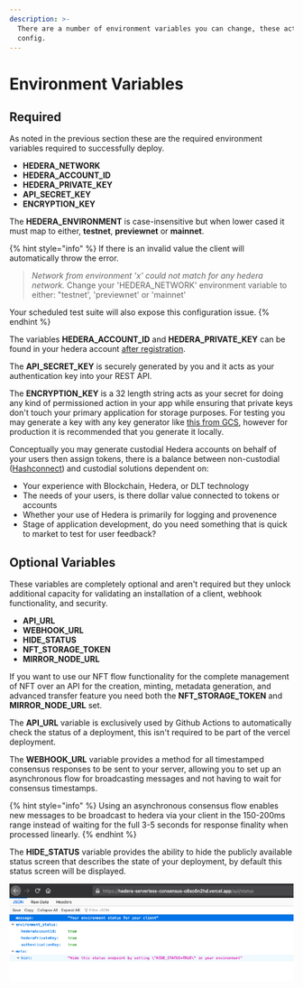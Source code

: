 ```yaml
---
description: >-
  There are a number of environment variables you can change, these act as your
  config.
---
```


# Environment Variables

## Required&#x20;

As noted in the previous section these are the required environment variables required to successfully deploy.

* **HEDERA\_NETWORK**
* **HEDERA\_ACCOUNT\_ID**
* **HEDERA\_PRIVATE\_KEY**
* **API\_SECRET\_KEY**
* **ENCRYPTION\_KEY**

The **HEDERA\_ENVIRONMENT** is case-insensitive but when lower cased it must map to either, **testnet**, **previewnet** or **mainnet**.

{% hint style="info" %}
If there is an invalid value the client will automatically throw the error.

> _Network from environment 'x' could not match for any hedera network._ Change your 'HEDERA\_NETWORK' environment variable to either: "testnet', 'previewnet' or 'mainnet'

Your scheduled test suite will also expose this configuration issue.
{% endhint %}

The variables **HEDERA\_ACCOUNT\_ID** and **HEDERA\_PRIVATE\_KEY** can be found in your hedera account [after registration](https://portal.hedera.com/register).&#x20;

The **API\_SECRET\_KEY** is securely generated by you and it acts as your authentication key into your REST API.&#x20;

The **ENCRYPTION\_KEY** is a 32 length string acts as your secret for doing any kind of permissioned action in your app while ensuring that private keys don't touch your primary application for storage purposes. For testing you may generate a key with any key generator like [this from GCS](https://cloud.google.com/network-connectivity/docs/vpn/how-to/generating-pre-shared-key), however for production it is recommended that you generate it locally.

Conceptually you may generate custodial Hedera accounts on behalf of your users then assign tokens, there is a balance between non-custodial ([Hashconnect](https://www.hashpack.app/hashconnect)) and custodial solutions dependent on:

* Your experience with Blockchain, Hedera, or DLT technology
* The needs of your users, is there dollar value connected to tokens or accounts
* Whether your use of Hedera is primarily for logging and provenence&#x20;
* Stage of application development, do you need something that is quick to market to test for user feedback?

## Optional Variables

These variables are completely optional and aren't required but they unlock additional capacity for validating an installation of a client, webhook functionality, and security.

* **API\_URL**
* **WEBHOOK\_URL**&#x20;
* **HIDE\_STATUS**
* **NFT\_STORAGE\_TOKEN**
* **MIRROR\_NODE\_URL**

If you want to use our NFT flow functionality for the complete management of NFT over an API for the creation, minting, metadata generation, and advanced transfer feature you need both the **NFT\_STORAGE\_TOKEN** and **MIRROR\_NODE\_URL** set.

The **API\_URL** variable is exclusively used by Github Actions to automatically check the status of a deployment, this isn't required to be part of the vercel deployment.

The **WEBHOOK\_URL** variable provides a method for all timestamped consensus responses to be sent to your server, allowing you to set up an asynchronous flow for broadcasting messages and not having to wait for consensus timestamps.&#x20;

{% hint style="info" %}
Using an asynchronous consensus flow enables new messages to be broadcast to hedera via your client in the 150-200ms range instead of waiting for the full 3-5 seconds for response finality when processed linearly.
{% endhint %}

The **HIDE\_STATUS** variable provides the ability to hide the publicly available status screen that describes the state of your deployment, by default this status screen will be displayed.

![Information of the current status of the deployment.](<../.gitbook/assets/Screenshot 2020-08-30 at 13.17.51.png>)
